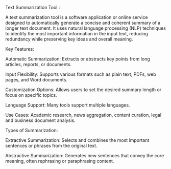 Text Summarization Tool :

A text summarization tool is a software application or online service designed to automatically generate a concise and coherent summary of a longer text document. It uses natural language processing (NLP) techniques to identify the most important information in the input text, reducing redundancy while preserving key ideas and overall meaning.

Key Features:

Automatic Summarization: Extracts or abstracts key points from long articles, reports, or documents.

Input Flexibility: Supports various formats such as plain text, PDFs, web pages, and Word documents.

Customization Options: Allows users to set the desired summary length or focus on specific topics.

Language Support: Many tools support multiple languages.

Use Cases: Academic research, news aggregation, content curation, legal and business document analysis.

Types of Summarization:

Extractive Summarization: Selects and combines the most important sentences or phrases from the original text.

Abstractive Summarization: Generates new sentences that convey the core meaning, often rephrasing or paraphrasing content.
